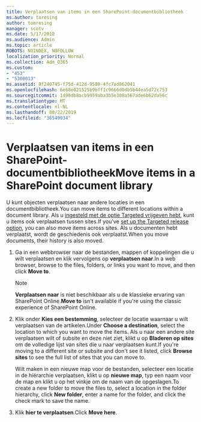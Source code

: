 ```yaml
---
title: Verplaatsen van items in een SharePoint-documentbibliotheek
ms.author: toresing
author: tomresing
manager: scotv
ms.date: 5/17/2018
ms.audience: Admin
ms.topic: article
ROBOTS: NOINDEX, NOFOLLOW
localization_priority: Normal
ms.collection: Adm_O365
ms.custom:
- "453"
- "5300013"
ms.assetid: 8f240745-f75d-412d-9588-4fc7ad862041
ms.openlocfilehash: 6e68e021525b9bff1c9666d0db5b44ea5d72c753
ms.sourcegitcommit: 1d98db8acb9959aba3b5e308a567ade6b62da56c
ms.translationtype: MT
ms.contentlocale: nl-NL
ms.lasthandoff: 08/22/2019
ms.locfileid: "36549034"
---
```

# <a name="move-items-in-a-sharepoint-document-library"></a><span data-ttu-id="758db-102">Verplaatsen van items in een SharePoint-documentbibliotheek</span><span class="sxs-lookup"><span data-stu-id="758db-102">Move items in a SharePoint document library</span></span>

<span data-ttu-id="758db-103">U kunt objecten verplaatsen naar andere locaties in een documentbibliotheek.</span><span class="sxs-lookup"><span data-stu-id="758db-103">You can move items to different locations within a document library.</span></span> <span data-ttu-id="758db-104">Als u [ingesteld met de optie Targeted vrijgeven hebt](https://go.microsoft.com/fwlink/?linkid=622980), kunt u items ook verplaatsen tussen sites.</span><span class="sxs-lookup"><span data-stu-id="758db-104">If you've [set up the Targeted release option](https://go.microsoft.com/fwlink/?linkid=622980), you can also move items across sites.</span></span> <span data-ttu-id="758db-105">Als u documenten hebt verplaatst, wordt de geschiedenis ook verplaatst.</span><span class="sxs-lookup"><span data-stu-id="758db-105">When you move documents, their history is also moved.</span></span>
  
1. <span data-ttu-id="758db-106">Ga in een webbrowser naar de bestanden, mappen of koppelingen die u wilt verplaatsen en klik vervolgens op **verplaatsen naar**.</span><span class="sxs-lookup"><span data-stu-id="758db-106">In a web browser, browse to the files, folders, or links you want to move, and then click **Move to**.</span></span>

    > [!NOTE]
    > <span data-ttu-id="758db-107">**Verplaatsen naar** is niet beschikbaar als u de klassieke ervaring van SharePoint Online.</span><span class="sxs-lookup"><span data-stu-id="758db-107">**Move to** isn't available if you're using the classic experience of SharePoint Online.</span></span>
  
2. <span data-ttu-id="758db-108">Klik onder **Kies een bestemming**, selecteer de locatie waarnaar u wilt verplaatsen van de artikelen.</span><span class="sxs-lookup"><span data-stu-id="758db-108">Under **Choose a destination**, select the location to which you want to move the items.</span></span> <span data-ttu-id="758db-109">Als u naar een andere site verplaatsen wilt of subsite en deze niet ziet, klikt u op **Bladeren op sites** om de volledige lijst van sites die u naar verplaatsen kunt.</span><span class="sxs-lookup"><span data-stu-id="758db-109">If you're moving to a different site or subsite and don't see it listed, click **Browse sites** to see the full list of sites that you can move to.</span></span>

    <span data-ttu-id="758db-110">Wilt maken in een nieuwe map voor de bestanden, selecteer een locatie in de hiërarchie verplaatsen, klikt u op **nieuwe map**, typ een naam voor de map en klikt u op het vinkje om de naam van de opgeslagen.</span><span class="sxs-lookup"><span data-stu-id="758db-110">To create a new folder to move the files to, select a location in the folder hierarchy, click **New folder**, enter a name for the folder, and click the check mark to save the name.</span></span>

3. <span data-ttu-id="758db-111">Klik **hier te verplaatsen**.</span><span class="sxs-lookup"><span data-stu-id="758db-111">Click **Move here**.</span></span>
